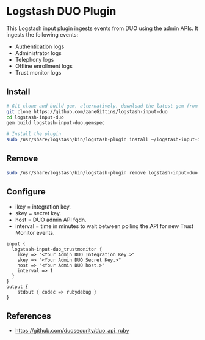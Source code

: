 # Logstash DUO Plugin

This Logstash input plugin ingests events from DUO using the admin APIs. It ingests the following events:

* Authentication logs
* Administrator logs
* Telephony logs
* Offline enrollment logs
* Trust monitor logs

## Install

```bash
# Git clone and build gem, alternatively, download the latest gem from the repo.
git clone https://github.com/zaneGittins/logstash-input-duo
cd logstash-input-duo
gem build logstash-input-duo.gemspec

# Install the plugin
sudo /usr/share/logstash/bin/logstash-plugin install ~/logstash-input-duo/logstash-input-duo-1.0.1.gem
```

## Remove

```bash
sudo /usr/share/logstash/bin/logstash-plugin remove logstash-input-duo
```

## Configure

* ikey = integration key.
* skey = secret key.
* host = DUO admin API fqdn.
* interval = time in minutes to wait between polling the API for new Trust Monitor events.

```
input {
  logstash-input-duo_trustmonitor {
    ikey => "<Your Admin DUO Integration Key.>"
    skey => "<Your Admin DUO Secret Key.>"
    host => "<Your Admin DUO host.>"
    interval => 1
  }
}
output {
    stdout { codec => rubydebug }
}
```

## References

* https://github.com/duosecurity/duo_api_ruby
